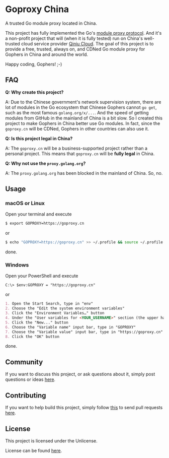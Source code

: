 # Goproxy China

A trusted Go module proxy located in China.

This project has fully implemented the Go's
[module proxy protocol](https://golang.org/cmd/go/#hdr-Module_proxy_protocol).
And it's a non-profit project that will (when it is fully tested) run on China's
well-trusted cloud service provider [Qiniu Cloud](https://www.qiniu.com). The
goal of this project is to provide a free, trusted, always on, and CDNed Go
module proxy for Gophers in China and around the world.

Happy coding, Gophers! ;-)

## FAQ

**Q: Why create this project?**

A: Due to the Chinese government's network supervision system, there are lot of
modules in the Go ecosystem that Chinese Gophers cannot `go get`, such as the
most famous `golang.org/x/...`. And the speed of getting modules from GitHub in
the mainland of China is a bit slow. So I created this project to make Gophers
in China better use Go modules. In fact, since the `goproxy.cn` will be CDNed,
Gophers in other countries can also use it.

**Q: Is this project legal in China?**

A: The `goproxy.cn` will be a business-supported project rather than a personal
project. This means that `goproxy.cn` will be **fully legal** in China.

**Q: Why not use the `proxy.golang.org`?**

A: The `proxy.golang.org` has been blocked in the mainland of China. So, no.

## Usage

### macOS or Linux

Open your terminal and execute

```bash
$ export GOPROXY=https://goproxy.cn
```

or

```bash
$ echo "GOPROXY=https://goproxy.cn" >> ~/.profile && source ~/.profile
```

done.

### Windows

Open your PowerShell and execute

```poweshell
C:\> $env:GOPROXY = "https://goproxy.cn"
```

or

```md
1. Open the Start Search, type in "env"
2. Choose the "Edit the system environment variables"
3. Click the "Environment Variables…" button
4. Under the "User variables for <YOUR_USERNAME>" section (the upper half)
5. Click the "New..." button
6. Choose the "Variable name" input bar, type in "GOPROXY"
7. Choose the "Variable value" input bar, type in "https://goproxy.cn"
8. Click the "OK" button
```

done.

## Community

If you want to discuss this project, or ask questions about it, simply post
questions or ideas [here](https://github.com/goproxy/goproxy.cn/issues).

## Contributing

If you want to help build this project, simply follow
[this](https://github.com/goproxy/goproxy.cn/wiki/Contributing) to send pull
requests [here](https://github.com/goproxy/goproxy.cn/pulls).

## License

This project is licensed under the Unlicense.

License can be found [here](LICENSE).
